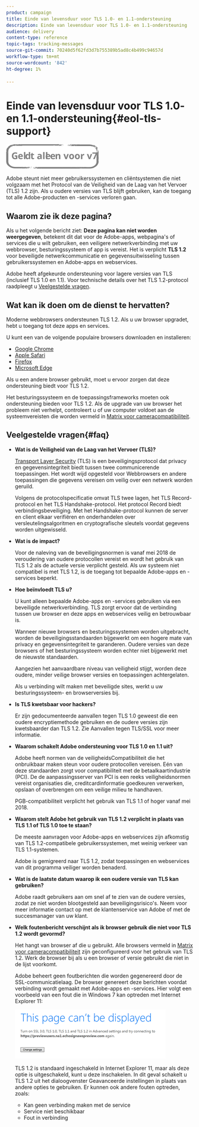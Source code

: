 ```yaml
---
product: campaign
title: Einde van levensduur voor TLS 1.0- en 1.1-ondersteuning
description: Einde van levensduur voor TLS 1.0- en 1.1-ondersteuning
audience: delivery
content-type: reference
topic-tags: tracking-messages
source-git-commit: 70240d5f62fd3d7b755389b5ad8c4b499c94657d
workflow-type: tm+mt
source-wordcount: '842'
ht-degree: 1%

---
```


# Einde van levensduur voor TLS 1.0- en 1.1-ondersteuning{#eol-tls-support}

![](../../assets/v7-only.svg)

Adobe steunt niet meer gebruikerssystemen en cliëntsystemen die niet volgzaam met het Protocol van de Veiligheid van de Laag van het Vervoer (TLS) 1.2 zijn. Als u oudere versies van TLS blijft gebruiken, kan de toegang tot alle Adobe-producten en -services verloren gaan.

## Waarom zie ik deze pagina?

Als u het volgende bericht ziet: **Deze pagina kan niet worden weergegeven**, betekent dit dat voor de Adobe-apps, webpagina&#39;s of services die u wilt gebruiken, een veiligere netwerkverbinding met uw webbrowser, besturingssysteem of app is vereist. Het is verplicht **TLS 1.2** voor beveiligde netwerkcommunicatie en gegevensuitwisseling tussen gebruikerssystemen en Adobe-apps en webservices.

Adobe heeft afgekeurde ondersteuning voor lagere versies van TLS (inclusief TLS 1.0 en 1.1). Voor technische details over het TLS 1.2-protocol raadpleegt u [Veelgestelde vragen](#faq).

## Wat kan ik doen om de dienst te hervatten?

Moderne webbrowsers ondersteunen TLS 1.2. Als u uw browser upgradet, hebt u toegang tot deze apps en services.

U kunt een van de volgende populaire browsers downloaden en installeren:

* [Google Chrome](https://www.google.com/chrome/)
* [Apple Safari](https://www.apple.com/safari/)
* [Firefox](https://www.mozilla.org/en-US/firefox/new/)
* [Microsoft Edge](https://www.microsoft.com/en-us/edge)

Als u een andere browser gebruikt, moet u ervoor zorgen dat deze ondersteuning biedt voor TLS 1.2.

Het besturingssysteem en de toepassingsframeworks moeten ook ondersteuning bieden voor TLS 1.2. Als de upgrade van uw browser het probleem niet verhelpt, controleert u of uw computer voldoet aan de systeemvereisten die worden vermeld in [Matrix voor cameracompatibiliteit](../../rn/using/compatibility-matrix.md).

## Veelgestelde vragen{#faq}

* **Wat is de Veiligheid van de Laag van het Vervoer (TLS)?**

   [Transport Layer Security](https://en.wikipedia.org/wiki/Transport_Layer_Security) (TLS) is een beveiligingsprotocol dat privacy en gegevensintegriteit biedt tussen twee communicerende toepassingen. Het wordt wijd opgesteld voor Webbrowsers en andere toepassingen die gegevens vereisen om veilig over een netwerk worden geruild.

   Volgens de protocolspecificatie omvat TLS twee lagen, het TLS Record-protocol en het TLS Handshake-protocol. Het protocol Record biedt verbindingsbeveiliging. Met het Handshake-protocol kunnen de server en client elkaar verifiëren en onderhandelen over versleutelingsalgoritmen en cryptografische sleutels voordat gegevens worden uitgewisseld.

* **Wat is de impact?**

   Voor de naleving van de beveiligingsnormen is vanaf mei 2018 de veroudering van oudere protocollen vereist en wordt het gebruik van TLS 1.2 als de actuele versie verplicht gesteld. Als uw systeem niet compatibel is met TLS 1.2, is de toegang tot bepaalde Adobe-apps en -services beperkt.

* **Hoe beïnvloedt TLS u?**

   U kunt alleen bepaalde Adobe-apps en -services gebruiken via een beveiligde netwerkverbinding. TLS zorgt ervoor dat de verbinding tussen uw browser en deze apps en webservices veilig en betrouwbaar is.

   Wanneer nieuwe browsers en besturingssystemen worden uitgebracht, worden de beveiligingsstandaarden bijgewerkt om een hogere mate van privacy en gegevensintegriteit te garanderen. Oudere versies van deze browsers of het besturingssysteem worden echter niet bijgewerkt met de nieuwste standaarden.

   Aangezien het aanvaardbare niveau van veiligheid stijgt, worden deze oudere, minder veilige browser versies en toepassingen achtergelaten.

   Als u verbinding wilt maken met beveiligde sites, werkt u uw besturingssysteem- en browserversies bij.

* **Is TLS kwetsbaar voor hackers?**

   Er zijn gedocumenteerde aanvallen tegen TLS 1.0 geweest die een oudere encryptiemethode gebruiken en de oudere versies zijn kwetsbaarder dan TLS 1.2. Zie Aanvallen tegen TLS/SSL voor meer informatie.

* **Waarom schakelt Adobe ondersteuning voor TLS 1.0 en 1.1 uit?**

   Adobe heeft normen van de veiligheidsCompatibiliteit die het onbruikbaar maken steun voor oudere protocollen vereisen. Eén van deze standaarden zorgt voor compatibiliteit met de betaalkaartindustrie (PCI). De de aanpassingsserver van PCI is een reeks veiligheidsnormen vereist organisaties die, creditcardinformatie goedkeuren verwerken, opslaan of overbrengen om een veilige milieu te handhaven.

   PGB-compatibiliteit verplicht het gebruik van TLS 1.1 of hoger vanaf mei 2018.

* **Waarom stelt Adobe het gebruik van TLS 1.2 verplicht in plaats van TLS 1.1 of TLS 1.0 toe te staan?**

   De meeste aanvragen voor Adobe-apps en webservices zijn afkomstig van TLS 1.2-compatibele gebruikerssystemen, met weinig verkeer van TLS 1.1-systemen.

   Adobe is gemigreerd naar TLS 1.2, zodat toepassingen en webservices van dit programma veiliger worden benaderd.

* **Wat is de laatste datum waarop ik een oudere versie van TLS kan gebruiken?**

   Adobe raadt gebruikers aan om snel af te zien van de oudere versies, zodat ze niet worden blootgesteld aan beveiligingsrisico&#39;s. Neem voor meer informatie contact op met de klantenservice van Adobe of met de succesmanager van uw klant.

* **Welk foutenbericht verschijnt als ik browser gebruik die niet voor TLS 1.2 wordt gevormd?**

   Het hangt van browser af die u gebruikt. Alle browsers vermeld in [Matrix voor cameracompatibiliteit](../../rn/using/compatibility-matrix.md) zijn geconfigureerd voor het gebruik van TLS 1.2. Werk de browser bij als u een browser of versie gebruikt die niet in de lijst voorkomt.

   Adobe beheert geen foutberichten die worden gegenereerd door de SSL-communicatielaag. De browser genereert deze berichten voordat verbinding wordt gemaakt met Adobe-apps en -services. Hier volgt een voorbeeld van een fout die in Windows 7 kan optreden met Internet Explorer 11:

   ![](assets/do-not-translate/page-not-displayed.png)

   TLS 1.2 is standaard ingeschakeld in Internet Explorer 11, maar als deze optie is uitgeschakeld, kunt u deze inschakelen. In dit geval schakelt u TLS 1.2 uit het dialoogvenster Geavanceerde instellingen in plaats van andere opties te gebruiken. Er kunnen ook andere fouten optreden, zoals:

   * Kan geen verbinding maken met de service
   * Service niet beschikbaar
   * Fout in verbinding
